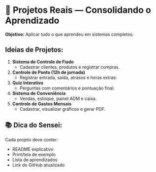# 🚀 Projetos Reais — Consolidando o Aprendizado

**Objetivo:** Aplicar tudo o que aprendeu em sistemas completos.

## Ideias de Projetos:
1. **Sistema de Controle de Fiado**
   - Cadastrar clientes, produtos e registrar compras.
2. **Controle de Ponto (12h de jornada)**
   - Registrar entrada, saída, atrasos e horas extras.
3. **Quiz Interativo**
   - Perguntas com comentários e pontuação final.
4. **Sistema de Conveniência**
   - Vendas, estoque, painel ADM e caixa.
5. **Controle de Gastos Mensais**
   - Cadastrar, visualizar gráficos e gerar PDF.

## 📚 Dica do Sensei:
Cada projeto deve conter:
- README explicativo
- Print/tela de exemplo
- Lista de aprendizados
- Link do GitHub atualizado
